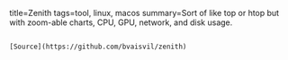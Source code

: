 title=Zenith
tags=tool, linux, macos
summary=Sort of like top or htop but with zoom-able charts, CPU, GPU, network, and disk usage.
~~~~~~

[Source](https://github.com/bvaisvil/zenith)
